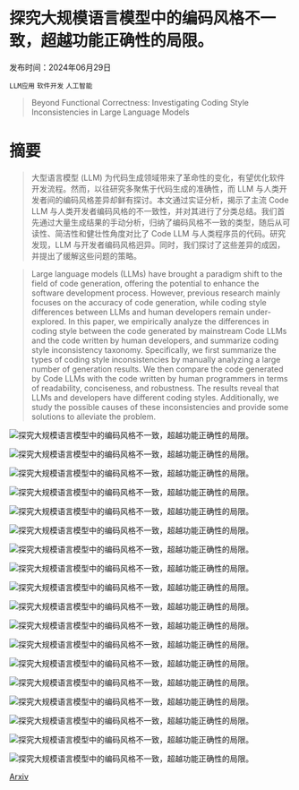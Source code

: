 # 探究大规模语言模型中的编码风格不一致，超越功能正确性的局限。

发布时间：2024年06月29日

`LLM应用` `软件开发` `人工智能`

> Beyond Functional Correctness: Investigating Coding Style Inconsistencies in Large Language Models

# 摘要

> 大型语言模型 (LLM) 为代码生成领域带来了革命性的变化，有望优化软件开发流程。然而，以往研究多聚焦于代码生成的准确性，而 LLM 与人类开发者间的编码风格差异却鲜有探讨。本文通过实证分析，揭示了主流 Code LLM 与人类开发者编码风格的不一致性，并对其进行了分类总结。我们首先通过大量生成结果的手动分析，归纳了编码风格不一致的类型，随后从可读性、简洁性和健壮性角度对比了 Code LLM 与人类程序员的代码。研究发现，LLM 与开发者编码风格迥异。同时，我们探讨了这些差异的成因，并提出了缓解这些问题的策略。

> Large language models (LLMs) have brought a paradigm shift to the field of code generation, offering the potential to enhance the software development process. However, previous research mainly focuses on the accuracy of code generation, while coding style differences between LLMs and human developers remain under-explored. In this paper, we empirically analyze the differences in coding style between the code generated by mainstream Code LLMs and the code written by human developers, and summarize coding style inconsistency taxonomy. Specifically, we first summarize the types of coding style inconsistencies by manually analyzing a large number of generation results. We then compare the code generated by Code LLMs with the code written by human programmers in terms of readability, conciseness, and robustness. The results reveal that LLMs and developers have different coding styles. Additionally, we study the possible causes of these inconsistencies and provide some solutions to alleviate the problem.

![探究大规模语言模型中的编码风格不一致，超越功能正确性的局限。](../../../paper_images/2407.00456/x1.png)

![探究大规模语言模型中的编码风格不一致，超越功能正确性的局限。](../../../paper_images/2407.00456/x2.png)

![探究大规模语言模型中的编码风格不一致，超越功能正确性的局限。](../../../paper_images/2407.00456/x3.png)

![探究大规模语言模型中的编码风格不一致，超越功能正确性的局限。](../../../paper_images/2407.00456/x4.png)

![探究大规模语言模型中的编码风格不一致，超越功能正确性的局限。](../../../paper_images/2407.00456/x5.png)

![探究大规模语言模型中的编码风格不一致，超越功能正确性的局限。](../../../paper_images/2407.00456/x6.png)

![探究大规模语言模型中的编码风格不一致，超越功能正确性的局限。](../../../paper_images/2407.00456/x7.png)

![探究大规模语言模型中的编码风格不一致，超越功能正确性的局限。](../../../paper_images/2407.00456/x8.png)

![探究大规模语言模型中的编码风格不一致，超越功能正确性的局限。](../../../paper_images/2407.00456/x9.png)

![探究大规模语言模型中的编码风格不一致，超越功能正确性的局限。](../../../paper_images/2407.00456/x10.png)

![探究大规模语言模型中的编码风格不一致，超越功能正确性的局限。](../../../paper_images/2407.00456/x11.png)

![探究大规模语言模型中的编码风格不一致，超越功能正确性的局限。](../../../paper_images/2407.00456/x12.png)

![探究大规模语言模型中的编码风格不一致，超越功能正确性的局限。](../../../paper_images/2407.00456/x13.png)

![探究大规模语言模型中的编码风格不一致，超越功能正确性的局限。](../../../paper_images/2407.00456/x14.png)

![探究大规模语言模型中的编码风格不一致，超越功能正确性的局限。](../../../paper_images/2407.00456/x15.png)

![探究大规模语言模型中的编码风格不一致，超越功能正确性的局限。](../../../paper_images/2407.00456/x16.png)

![探究大规模语言模型中的编码风格不一致，超越功能正确性的局限。](../../../paper_images/2407.00456/x17.png)

![探究大规模语言模型中的编码风格不一致，超越功能正确性的局限。](../../../paper_images/2407.00456/x18.png)

[Arxiv](https://arxiv.org/abs/2407.00456)